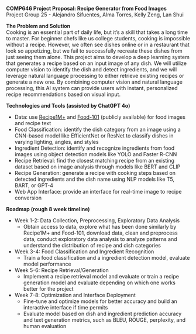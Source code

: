 **COMP646 Project Proposal: Recipe Generator from Food Images**  
Project Group 25 \- Alejandro Sifuentes, Alma Torres, Kelly Zeng, Lan Shui

**The Problem and Solution**  
Cooking is an essential part of daily life, but it’s a skill that takes a long time to master. For beginner chefs like us college students, cooking is impossible without a recipe. However, we often see dishes online or in a restaurant that look so appetizing, but we fail to successfully recreate these dishes from just seeing them alone. This project aims to develop a deep learning system that generates a recipe based on an input image of any dish. We will utilize computer vision to identify the dish and detect ingredients, and we will leverage natural language processing to either retrieve existing recipes or generate a new one. By combining computer vision and natural language processing, this AI system can provide users with instant, personalized recipe recommendations based on visual input.

**Technologies and Tools (assisted by ChatGPT 4o)**

* Data: use [Recipe1M+](https://im2recipe.csail.mit.edu/) and [Food-101](https://data.vision.ee.ethz.ch/cvl/datasets_extra/food-101/) (publicly available) for food images and recipe text  
* Food Classification:  identify the dish category from an image using a CNN-based model like EfficientNet or ResNet to classify dishes in varying lighting, angles, and styles  
* Ingredient Detection: identify and recognize ingredients from food images using object detection models like YOLO and Faster R-CNN   
* Recipe Retrieval: find the closest matching recipe from an existing dataset based on image analysis through models like BERT and CLIP  
* Recipe Generation: generate a recipe with cooking steps based on detected ingredients and the dish name using NLP models like T5, BART, or GPT-4  
* Web App Interface: provide an interface for real-time image to recipe conversion 

**Roadmap (rough 8 week timeline)**

* Week 1-2: Data Collection, Preprocessing, Exploratory Data Analysis  
  * Obtain access to data, explore what has been done similarly by Recipe1M+ and Food-101, download data, clean and preprocess data, conduct exploratory data analysis to analyze patterns and understand the distribution of recipe and dish categories  
* Week 3-4: Food Classification and Ingredient Recognition  
  * Train a food classification and a ingredient detection model, evaluate model performance   
* Week 5-6: Recipe Retrieval/Generation  
  * Implement a recipe retrieval model and evaluate or train a recipe generation model and evaluate depending on which one works better for the project  
* Week 7-8: Optimization and Interface Deployment   
  * Fine-tune and optimize models for better accuracy and build an interactive interface if time permits  
  * Evaluate model based on dish and ingredient prediction accuracy and text generation metrics, such as BLEU, ROUGE, perplexity, and human evaluation